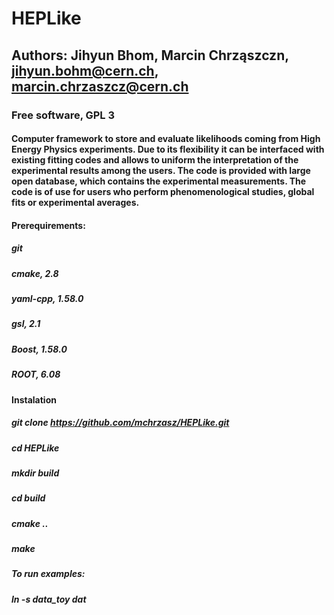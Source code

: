 # HEPLike 
## Authors: Jihyun Bhom, Marcin Chrząszczn, jihyun.bohm@cern.ch, marcin.chrzaszcz@cern.ch 
### Free software, GPL 3
#### Computer framework to store and evaluate likelihoods coming from High Energy Physics experiments. Due to its flexibility it can be interfaced with existing fitting codes and allows to uniform the interpretation of the experimental results among the users. The code is provided with large open database, which contains the experimental measurements. The code is of use for users who perform phenomenological studies, global fits or experimental averages. 

#### Prerequirements:
##### git
##### cmake, 2.8
##### yaml-cpp, 1.58.0
##### gsl, 2.1
##### Boost, 1.58.0
##### ROOT, 6.08


#### Instalation
##### git clone  https://github.com/mchrzasz/HEPLike.git
##### cd HEPLike
##### mkdir build
##### cd build
##### cmake ..
##### make



##### To run examples:
##### ln -s data_toy dat

